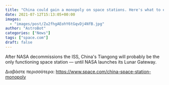 ```yaml
---
title: "China could gain a monopoly on space stations. Here's what to expect."
date: 2021-07-12T15:13:05+00:00
images:
  - "images/post/Zu2fhgAEohY6tGqvDj4NfB.jpg"
author: "AstroBot"
categories: ["News"]
tags: ["space.com"]
draft: false
---
```


After NASA decommissions the ISS, China's Tiangong will probably be the only functioning space station — until NASA launches its Lunar Gateway. 

Διαβάστε περισσότερα: https://www.space.com/china-space-station-monopoly
